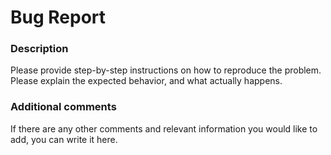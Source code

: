 <!--

Before submitting an issue, please search the issue tracker, maybe an issue for your problem already exists and the discussion can help you find a solution or workaround.

-->


# Bug Report
### Description

<!-- -> A brief and clear description of the problem.

### Minimal Reproduction
<!-- -> Please create and share a minimal reproduction of the issue. If it requires a build setup, please provide a GitHub repository.

### Steps to reproduce
<!-- --> Please provide step-by-step instructions on how to reproduce the problem. Please explain the expected behavior, and what actually happens.

### Additional comments
<!-- --> If there are any other comments and relevant information you would like to add, you can write it here.
